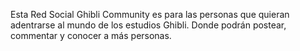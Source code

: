 Esta Red Social Ghibli Community es para las personas que quieran adentrarse al mundo de los estudios Ghibli. Donde podrán postear, commentar y conocer a más personas.